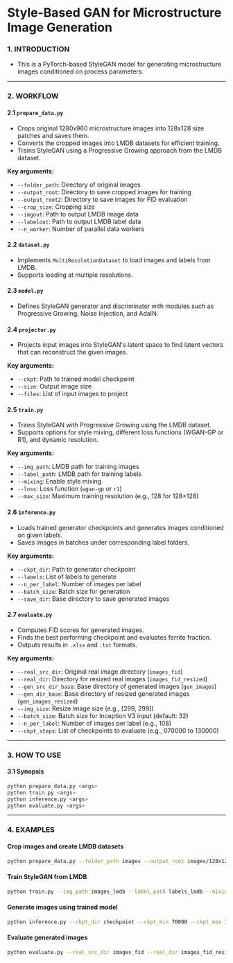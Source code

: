 
# Style-Based GAN for Microstructure Image Generation

### 1. INTRODUCTION
- This is a PyTorch-based StyleGAN model for generating microstructure images conditioned on process parameters.

---

### 2. WORKFLOW

#### 2.1 `prepare_data.py`
- Crops original 1280x960 microstructure images into 128x128 size patches and saves them.
- Converts the cropped images into LMDB datasets for efficient training.
- Trains StyleGAN using a Progressive Growing approach from the LMDB dataset.

**Key arguments:**
- `--folder_path`: Directory of original images
- `--output_root`: Directory to save cropped images for training
- `--output_root2`: Directory to save images for FID evaluation
- `--crop_size`: Cropping size
- `--imgout`: Path to output LMDB image data
- `--labelout`: Path to output LMDB label data
- `--n_worker`: Number of parallel data workers

#### 2.2 `dataset.py`
- Implements `MultiResolutionDataset` to load images and labels from LMDB.
- Supports loading at multiple resolutions.

#### 2.3 `model.py`
- Defines StyleGAN generator and discriminator with modules such as Progressive Growing, Noise Injection, and AdaIN.

#### 2.4 `projector.py`
- Projects input images into StyleGAN's latent space to find latent vectors that can reconstruct the given images.

**Key arguments:**
- `--ckpt`: Path to trained model checkpoint
- `--size`: Output image size
- `--files`: List of input images to project

#### 2.5 `train.py`
- Trains StyleGAN with Progressive Growing using the LMDB dataset.
- Supports options for style mixing, different loss functions (WGAN-GP or R1), and dynamic resolution.

**Key arguments:**
- `--img_path`: LMDB path for training images
- `--label_path`: LMDB path for training labels
- `--mixing`: Enable style mixing
- `--loss`: Loss function (`wgan-gp` or `r1`)
- `--max_size`: Maximum training resolution (e.g., 128 for 128×128)

#### 2.6 `inference.py`
- Loads trained generator checkpoints and generates images conditioned on given labels.
- Saves images in batches under corresponding label folders.

**Key arguments:**
- `--ckpt_dir`: Path to generator checkpoint
- `--labels`: List of labels to generate
- `--n_per_label`: Number of images per label
- `--batch_size`: Batch size for generation
- `--save_dir`: Base directory to save generated images

#### 2.7 `evaluate.py`
- Computes FID scores for generated images.
- Finds the best performing checkpoint and evaluates ferrite fraction.
- Outputs results in `.xlsx` and `.txt` formats.

**Key arguments:**
- `--real_src_dir`: Original real image directory (`images_fid`)
- `--real_dir`: Directory for resized real images (`images_fid_resized`)
- `--gen_src_dir_base`: Base directory of generated images (`gen_images`)
- `--gen_dir_base`: Base directory of resized generated images (`gen_images_resized`)
- `--img_size`: Resize image size (e.g., [299, 299])
- `--batch_size`: Batch size for Inception V3 input (default: 32)
- `--n_per_label`: Number of images per label (e.g., 108)
- `--ckpt_steps`: List of checkpoints to evaluate (e.g., 070000 to 130000)

---

### 3. HOW TO USE

#### 3.1 Synopsis
```bash
python prepare_data.py <args>
python train.py <args>
python inference.py <args>
python evaluate.py <args>
```

---

### 4. EXAMPLES

#### Crop images and create LMDB datasets
```bash
python prepare_data.py --folder_path images --output_root images/128x128 --output_root2 images_fid --img_src_path images --imgout images_lmdb --labelout labels_lmdb --n_worker 4
```

#### Train StyleGAN from LMDB
```bash
python train.py --img_path images_lmdb --label_path labels_lmdb --mixing --loss wgan-gp --max_size 128
```

#### Generate images using trained model
```bash
python inference.py --ckpt_dir checkpoint --ckpt_min 70000 --ckpt_max 130000 --labels 0 1 2 3 4 --n_per_label 120 --batch_size 100
```

#### Evaluate generated images
```bash
python evaluate.py --real_src_dir images_fid --real_dir images_fid_resized --gen_src_dir_base gen_images --gen_dir_base gen_images_resized --img_size 299 299 --batch_size 32 --n_per_label 108 --seed 42 --ckpt_steps 070000 080000 090000 100000 110000 120000 130000 --phase_fraction
```
